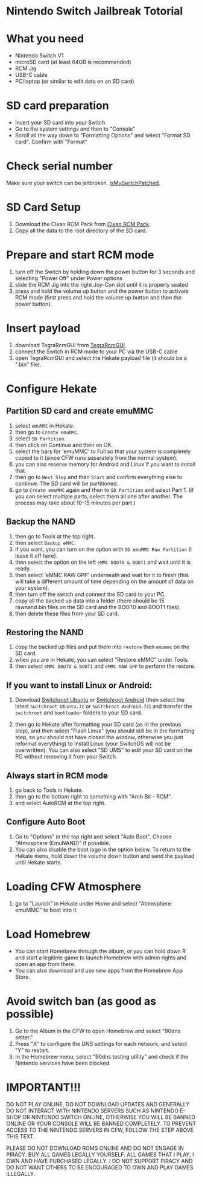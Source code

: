 # Nintendo Switch Jailbreak Totorial

# What you need

- Nintendo Switch V1
- microSD card (at least 64GB is recommended)
- RCM Jig
- USB-C cable
- PC/laptop (or similar to edit data on an SD card)

# SD card preparation

- Insert your SD card into your Switch
- Go to the system settings and then to "Console"
- Scroll all the way down to "Formatting Options" and select "Format SD card". Confirm with "Format"

# Check serial number

Make sure your switch can be jailbroken. [IsMySwitchPatched](https://ismyswitchpatched.com/).

# SD Card Setup

1. Download the Clean RCM Pack from [Clean RCM Pack](https://github.com/Nico-Shock/Clean-RCM-Pack/releases/).
2. Copy all the data to the root directory of the SD card.

# Prepare and start RCM mode

   1. turn off the Switch by holding down the power button for 3 seconds and selecting "Power Off" under Power options
   2. slide the RCM Jig into the right Joy-Con slot until it is properly seated
   3. press and hold the volume up button and the power button to activate RCM mode (first press and hold the volume up button and then the power button).

# Insert payload

   1. download TegraRcmGUI from [TegraRcmGUI](https://github.com/eliboa/TegraRcmGUI/releases).
   2. connect the Switch in RCM mode to your PC via the USB-C cable
   3. open TegraRcmGUI and select the Hekate payload file (it should be a ".bin" file).

# Configure Hekate

## Partition SD card and create emuMMC

1. select `emuMMC` in Hekate.
2. then go to `Create emuMMC`.
3. select `SD Partition`.
4. then click on Continue and then on OK.
5. select the bars for 'emuMMC' to Full so that your system is completely copied to it (since CFW runs separately from the normal system).
6. you can also reserve memory for Android and Linux if you want to install that.
7. then go to `Next Step` and then `Start` and confirm everything else to continue. The SD card will be partitioned.
8. go to `Create emuMMC` again and then to `SD Partition` and select Part 1. (if you can select multiple parts, select them all one after another. The process may take about 10-15 minutes per part.)

## Backup the NAND

1. then go to Tools at the top right.
2. then select `Backup eMMC`.
3. if you want, you can turn on the option with `SD emuMMC Raw Partition` (I leave it off here).
4. then select the option on the left `eMMC BOOT0 & BOOT1` and wait until it is ready.
5. then select 'eMMC RAW GPP' underneath and wait for it to finish (this will take a different amount of time depending on the amount of data on your system).
6. then turn off the switch and connect the SD card to your PC.
7. copy all the backed up data into a folder (there should be 15 rawnand.bin files on the SD card and the BOOT0 and BOOT1 files).
8. then delete these files from your SD card.

## Restoring the NAND

1. copy the backed up files and put them into `restore` then `emummc` on the SD card.
2. when you are in Hekate, you can select "Restore eMMC" under Tools.
3. then select `eMMC BOOT0 & BOOT1` and `eMMC RAW GPP` to perform the restore.

## If you want to install Linux or Android:
1. Download [Switchroot Ubuntu](https://download.switchroot.org/ubuntu-bionic/) or [Switchroot Android](https://download.switchroot.org/android-11/) (then select the latest `Switchroot Ubuntu.7z` or `Switchroot Android.7z`) and transfer the `switchroot` and `bootloader` folders to your SD card.

2. then go to Hekate after formatting your SD card (as in the previous step), and then select "Flash Linux" (you should still be in the formatting step, so you should not have closed the window, otherwise you just reformat everything) to install Linux (your SwitchOS will not be overwritten).
You can also select "SD UMS" to edit your SD card on the PC without removing it from your Switch.

## Always start in RCM mode

1. go back to Tools in Hekate.
2. then go to the bottom right to something with "Arch Bit - RCM".
3. and select AutoRCM at the top right.

## Configure Auto Boot

1. Go to "Options" in the top right and select "Auto Boot". Choose "Atmosphere (EmuNAND)" if possible.
2. You can also disable the boot logo in the option below. To return to the Hekate menu, hold down the volume down button and send the payload until Hekate starts.

# Loading CFW Atmosphere

1. go to "Launch" in Hekate under Home and select "Atmosphere emuMMC" to boot into it.

# Load Homebrew

   - You can start Homebrew through the album, or you can hold down R and start a legitime game to launch Homebrew with admin rights and open an app from there.
   - You can also download and use new apps from the Homebrew App Store.

# Avoid switch ban (as good as possible)

 1. Go to the Album in the CFW to open Homebrew and select "90dns setter."
2. Press "X" to configure the DNS settings for each network, and select "Y" to restart.
3. In the Homebrew menu, select "90dns testing utility" and check if the Nintendo services have been blocked.

# **IMPORTANT!!!**

DO NOT PLAY ONLINE, DO NOT DOWNLOAD UPDATES AND GENERALLY DO NOT INTERACT WITH NINTENDO SERVERS SUCH AS NINTENDO E-SHOP OR NINTENDO SWITCH ONLINE, OTHERWISE YOU WILL BE BANNED ONLINE OR YOUR CONSOLE WILL BE BANNED COMPLETELY. TO PREVENT ACCESS TO THE NINTENDO SERVERS IN CFW, FOLLOW THE STEP ABOVE THIS TEXT.

PLEASE DO NOT DOWNLOAD ROMS ONLINE AND DO NOT ENGAGE IN PIRACY. BUY ALL GAMES LEGALLY YOURSELF. ALL GAMES THAT I PLAY, I OWN AND HAVE PURCHASED LEGALLY.
I DO NOT SUPPORT PIRACY AND DO NOT WANT OTHERS TO BE ENCOURAGED TO OWN AND PLAY GAMES ILLEGALLY.
